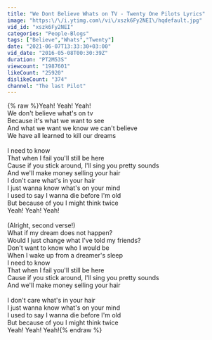 ```yaml
---
title: "We Dont Believe Whats on TV - Twenty One Pilots Lyrics"
image: "https:\/\/i.ytimg.com\/vi\/xszk6Fy2NEI\/hqdefault.jpg"
vid_id: "xszk6Fy2NEI"
categories: "People-Blogs"
tags: ["Believe","Whats","Twenty"]
date: "2021-06-07T13:33:30+03:00"
vid_date: "2016-05-08T00:30:39Z"
duration: "PT2M53S"
viewcount: "1987601"
likeCount: "25920"
dislikeCount: "374"
channel: "The last Pilot"
---
```

{% raw %}Yeah! Yeah! Yeah!<br />We don't believe what's on tv<br />Because it's what we want to see<br />And what we want we know we can't believe<br />We have all learned to kill our dreams<br /><br />I need to know<br />That when I fail you'll still be here<br />Cause if you stick around, I'll sing you pretty sounds<br />And we'll make money selling your hair<br />I don't care what's in your hair<br />I just wanna know what's on your mind<br />I used to say I wanna die before I'm old<br />But because of you I might think twice<br />Yeah! Yeah! Yeah!<br /><br />(Alright, second verse!)<br />What if my dream does not happen?<br />Would I just change what I've told my friends?<br />Don't want to know who I would be<br />When I wake up from a dreamer's sleep<br />I need to know<br />That when I fail you'll still be here<br />Cause if you stick around, I'll sing you pretty sounds<br />And we'll make money selling your hair<br /><br />I don't care what's in your hair<br />I just wanna know what's on your mind<br />I used to say I wanna die before I'm old<br />But because of you I might think twice<br />Yeah! Yeah! Yeah!{% endraw %}

